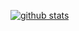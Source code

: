 [![github stats](https://github-readme-stats.vercel.app/api?username=joffrey-bion&show=prs_merged&show_icons=true&theme=transparent)]([https://github.com/anuraghazra/github-readme-stats)
